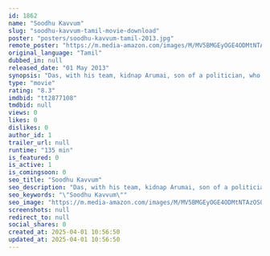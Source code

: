 ```yaml
---
id: 1862
name: "Soodhu Kavvum"
slug: "soodhu-kavvum-tamil-movie-download"
poster: "posters/soodhu-kavvum-tamil-2013.jpg"
remote_poster: "https://m.media-amazon.com/images/M/MV5BMGEyOGE4ODMtNTAzOS00NDA0LTliZGEtMmQ1Yjk4OTcwN2Y2XkEyXkFqcGc@._V1_SX300.jpg"
original_language: "Tamil"
dubbed_in: null
released_date: "01 May 2013"
synopsis: "Das, with his team, kidnap Arumai, son of a politician, who has been planning his own kidnapping to extract money from his father. Problems arise, when an insane cop is brought to handle the case."
type: "movie"
rating: "8.3"
imdbid: "tt2877108"
tmdbid: null
views: 0
likes: 0
dislikes: 0
author_id: 1
trailer_url: null
runtime: "135 min"
is_featured: 0
is_active: 1
is_comingsoon: 0
seo_title: "Soodhu Kavvum"
seo_description: "Das, with his team, kidnap Arumai, son of a politician, who has been planning his own kidnapping to extract money from his father. Problems arise, when an insane cop is brought to handle the case."
seo_keywords: "\"Soodhu Kavvum\""
seo_image: "https://m.media-amazon.com/images/M/MV5BMGEyOGE4ODMtNTAzOS00NDA0LTliZGEtMmQ1Yjk4OTcwN2Y2XkEyXkFqcGc@._V1_SX300.jpg"
screenshots: null
redirect_to: null
social_shares: 0
created_at: 2025-04-01 10:56:50
updated_at: 2025-04-01 10:56:50
---
```


